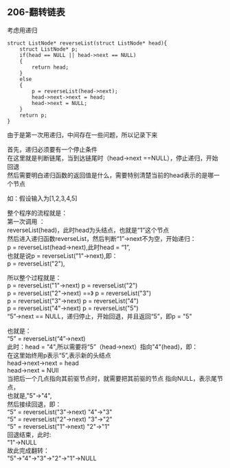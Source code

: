 ## 206-翻转链表

考虑用递归
```
struct ListNode* reverseList(struct ListNode* head){
    struct ListNode* p;
    if(head == NULL || head->next == NULL)
    {
        return head;
    }
    else
    {
        p = reverseList(head->next);
        head->next->next = head;
        head->next = NULL;
    }
    return p;
}
```
由于是第一次用递归，中间存在一些问题，所以记录下来

首先，递归必须要有一个停止条件  
在这里就是判断链尾，当到达链尾时（head->next ==NULL），停止递归，开始回退  
然后需要明白递归函数的返回值是什么，需要特别清楚当前的head表示的是哪一个节点  

如：假设输入为[1,2,3,4,5]

整个程序的流程就是：  
第一次调用 ：  
reverseList(head)，此时head为头结点，也就是“1”这个节点  
然后进入递归函数reverseList，然后判断“1”->next不为空，开始递归：  
p = reverseList(head->next),此时head = “1”,  
也就是说p = reverseList("1"->next),即：  
p = reverseList("2"),  

所以整个过程就是：  
p = reverseList("1"->next)         p = reverseList("2")  
p = reverseList("2"->next)   ==》  p = reverseList("3")  
p = reverseList("3"->next)         p = reverseList("4")  
p = reverseList("4"->next)         p = reverseList("5")  
“5”->next == NULL，递归停止，开始回退，并且返回“5”，即p = "5"  

也就是：  
“5” = reverseList(“4”->next)  
此时：head = "4",所以需要将“5”（head->next）指向"4"(head)，即：  
在这里始终用p表示“5”,表示新的头结点  
head->next->next = head   
head->next = NUll  
当把后一个几点指向其前驱节点时，就需要把其前驱的节点 指向NULL，表示尾节点，  
也就是,"5"->"4",  
然后接续回退，即：   
“5” = reverseList("3"->next)    "4"->"3"  
“5” = reverseList("2"->next)    "3"->"2"  
“5” = reverseList("1"->next)    "2"->"1"   
回退结束，此时:  
"1"->NULL  
故此完成翻转：  
"5"->"4"->"3"->"2"->"1"->NULL

